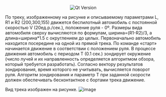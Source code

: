 <p align = "center">
  <img src = "https://img.shields.io/badge/Engine-Qt Creator%5.0.2-green" alt = "Qt Version">
</p>

По треку, изображенному на рисунке и описываемому параметрами L, R1 и R2 (200,300,155) движется беспилотный автомобиль с постоянной скоростью V (20ед.р./сек.), положение руля - 0º. Размеры вида автомобиля сверху вычисляются по формулам, ширина=(R1-R2)/3, а длина=ширина*1.5 с округлением до целых. Первоначально автомобиль находится посередине на одной из прямой трека. По команде «старт» начинается движение в соответствии с положением руля. В процессе движения автомобиль с периодом T (0.1 сек.) зондирует окружение (число лучей и их направленность определяется алгоритмом обзора, который требуется разработать). Согласно вектору результатов зондирования, время которого не учитывать, вычисляется поворот руля. Алгоритм зондирования и параметр T при заданной скорости должен обеспечивать бесконтактное с бортами трека движение.

Вид трека изображен на рисунке.
![image](https://github.com/suzzerain/OOP_Labs/assets/101402419/c2197980-16e6-4732-a0fb-8aa409fe5029)
